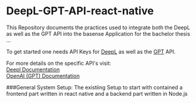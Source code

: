 # DeepL-GPT-API-react-native
This Repository documents the practices used to integrate both the DeepL as well as the GPT API into the basense Application for the bachelor thesis ...

To get started one needs API Keys for [DeepL](https://www.deepl.com/pro?utm_source=github&utm_medium=github-nodejs-readme#developer) as well as the [GPT](https://auth0.openai.com/u/signup/identifier?state=hKFo2SBCUWRPRkZUQ25yb2FFRHh2NjMzcXJkb0xUak5sa1JOeKFur3VuaXZlcnNhbC1sb2dpbqN0aWTZIGNjcUc3NnJrek9LelRRR0RWWmlTLXI0ek5UdHJ6YTN5o2NpZNkgRFJpdnNubTJNdTQyVDNLT3BxZHR3QjNOWXZpSFl6d0Q) API.

For more details on the specific API's visit: <br>
[Deepl Documentation](https://www.deepl.com/pro-api?cta=header-pro-api) <br>
[OpenAI (GPT) Documentation](https://openai.com/product)

###General System Setup:
The existiing Setup to start with contained a frontend part written in react native and a backend part written in Node.js


